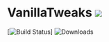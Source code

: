 # VanillaTweaks ![](http://cf.way2muchnoise.eu/versions/vanillatweaks.svg)
[![Build Status](https://img.shields.io/travis/strikerrocker/VanillaTweaks.svg)]
![Downloads](http://cf.way2muchnoise.eu/full_vanillatweaks_downloads.svg)
